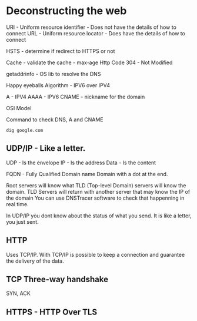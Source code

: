 # Deconstructing the web

URI - Uniform resource identifier - Does not have the details of how to connect
URL - Uniform resource locator - Does have the details of how to connect

HSTS - determine if redirect to HTTPS or not

Cache - validate the cache - max-age
Http Code 304 - Not Modified

getaddrinfo - OS lib to resolve the DNS

Happy eyeballs Algorithm - IPV6 over IPV4

A - IPV4
AAAA - IPV6
CNAME - nickname for the domain

OSI Model

Command to check DNS, A and CNAME
```
dig google.com
``` 

## UDP/IP - Like a letter.
UDP - Is the envelope
IP - Is the address
Data - Is the content

FQDN - Fully Qualified Domain name
Domain with a dot at the end.

Root servers will know what TLD (Top-level Domain) servers will know the domain.
TLD Servers will return with another server that may know the IP of the domain
You can use DNSTracer software to check that happenning in real time.

In UDP/IP you dont know about the status of what you send. It is like a letter, you just sent.

## HTTP
Uses TCP/IP.
With TCP/IP is possible to keep a connection and guarantee the delivery of the data.

## TCP Three-way handshake
SYN, ACK

## HTTPS - HTTP Over TLS

